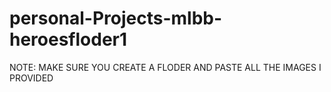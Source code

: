 # personal-Projects-mlbb-heroesfloder1
NOTE: MAKE SURE YOU CREATE A FLODER AND PASTE ALL THE IMAGES I PROVIDED
